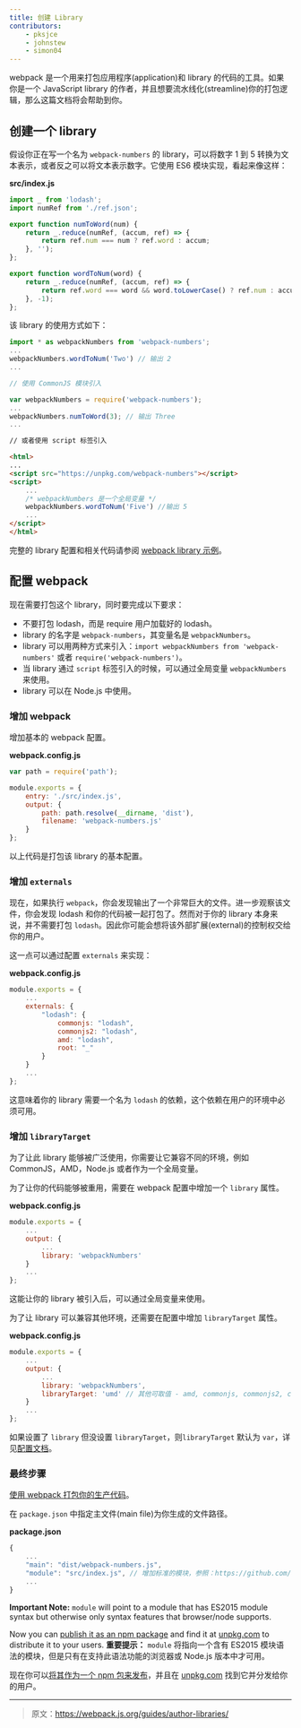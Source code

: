 ```yaml
---
title: 创建 Library
contributors:
    - pksjce
    - johnstew
    - simon04
---
```

webpack 是一个用来打包应用程序(application)和 library 的代码的工具。如果你是一个 JavaScript library 的作者，并且想要流水线化(streamline)你的打包逻辑，那么这篇文档将会帮助到你。

## 创建一个 library

假设你正在写一个名为 `webpack-numbers` 的 library，可以将数字 1 到 5 转换为文本表示，或者反之可以将文本表示数字。它使用 ES6 模块实现，看起来像这样：

__src/index.js__
```javascript
import _ from 'lodash';
import numRef from './ref.json';

export function numToWord(num) {
    return _.reduce(numRef, (accum, ref) => {
        return ref.num === num ? ref.word : accum;
    }, '');
};

export function wordToNum(word) {
    return _.reduce(numRef, (accum, ref) => {
        return ref.word === word && word.toLowerCase() ? ref.num : accum;
    }, -1);
};
```
该 library 的使用方式如下：

```javascript
import * as webpackNumbers from 'webpack-numbers';
...
webpackNumbers.wordToNum('Two') // 输出 2
...

// 使用 CommonJS 模块引入

var webpackNumbers = require('webpack-numbers');
...
webpackNumbers.numToWord(3); // 输出 Three
...
```

```html
// 或者使用 script 标签引入

<html>
...
<script src="https://unpkg.com/webpack-numbers"></script>
<script>
    ...
    /* webpackNumbers 是一个全局变量 */
    webpackNumbers.wordToNum('Five') //输出 5
    ...
</script>
</html>
```
完整的 library 配置和相关代码请参阅 [webpack library 示例](https://github.com/kalcifer/webpack-library-example)。

## 配置 webpack

现在需要打包这个 library，同时要完成以下要求：
  - 不要打包 lodash，而是 require 用户加载好的 lodash。
  - library 的名字是 `webpack-numbers`，其变量名是 `webpackNumbers`。
  - library 可以用两种方式来引入：`import webpackNumbers from 'webpack-numbers'` 或者 `require('webpack-numbers')`。
  - 当 library 通过 `script` 标签引入的时候，可以通过全局变量 `webpackNumbers` 来使用。
  - library 可以在 Node.js 中使用。

### 增加 webpack

增加基本的 webpack 配置。

__webpack.config.js__

```javascript
var path = require('path');

module.exports = {
    entry: './src/index.js',
    output: {
        path: path.resolve(__dirname, 'dist'),
        filename: 'webpack-numbers.js'
    }
};

```

以上代码是打包该 library 的基本配置。

### 增加 `externals`

现在，如果执行 `webpack`，你会发现输出了一个非常巨大的文件。进一步观察该文件，你会发现 lodash 和你的代码被一起打包了。然而对于你的 library 本身来说，并不需要打包 `lodash`。因此你可能会想将该外部扩展(external)的控制权交给你的用户。

这一点可以通过配置 `externals` 来实现：

__webpack.config.js__

```javascript
module.exports = {
    ...
    externals: {
        "lodash": {
            commonjs: "lodash",
            commonjs2: "lodash",
            amd: "lodash",
            root: "_"
        }
    }
    ...
};
```

这意味着你的 library 需要一个名为 `lodash` 的依赖，这个依赖在用户的环境中必须可用。

### 增加 `libraryTarget`

为了让此 library 能够被广泛使用，你需要让它兼容不同的环境，例如 CommonJS，AMD，Node.js 或者作为一个全局变量。

为了让你的代码能够被重用，需要在 webpack 配置中增加一个 `library` 属性。

__webpack.config.js__

```javascript
module.exports = {
    ...
    output: {
        ...
        library: 'webpackNumbers'
    }
    ...
};
```

这能让你的 library 被引入后，可以通过全局变量来使用。

为了让 library 可以兼容其他环境，还需要在配置中增加 `libraryTarget` 属性。

__webpack.config.js__

```javascript
module.exports = {
    ...
    output: {
        ...
        library: 'webpackNumbers',
        libraryTarget: 'umd' // 其他可取值 - amd, commonjs, commonjs2, commonjs-module, this, var
    }
    ...
};
```

如果设置了 `library` 但没设置 `libraryTarget`，则`libraryTarget` 默认为 `var`，详见[配置文档](/configuration/output)。

### 最终步骤

[使用 webpack 打包你的生产代码](/guides/production-build)。

在 `package.json` 中指定主文件(main file)为你生成的文件路径。

__package.json__

```javascript
{
    ...
    "main": "dist/webpack-numbers.js",
    "module": "src/index.js", // 增加标准的模块，参照：https://github.com/dherman/defense-of-dot-js/blob/master/proposal.md#typical-usage
    ...
}
```

__Important Note:__ `module` will point to a module that has ES2015 module syntax but otherwise only syntax features that browser/node supports.

Now you can [publish it as an npm package](https://docs.npmjs.com/getting-started/publishing-npm-packages) and find it at [unpkg.com](https://unpkg.com/#/) to distribute it to your users.
__重要提示：__ `module` 将指向一个含有 ES2015 模块语法的模块，但是只有在支持此语法功能的浏览器或 Node.js 版本中才可用。

现在你可以[将其作为一个 npm 包来发布](https://docs.npmjs.com/getting-started/publishing-npm-packages)，并且在 [unpkg.com](https://unpkg.com/#/) 找到它并分发给你的用户。

***

> 原文：https://webpack.js.org/guides/author-libraries/
